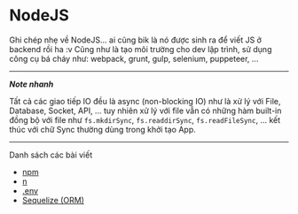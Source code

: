 # NodeJS 

Ghi chép nhẹ về NodeJS... ai cũng bik là nó được sinh ra để viết JS ở backend rồi ha :v Cũng như là tạo môi trường cho dev lập trình, sử dụng công cụ bá cháy như: webpack, grunt, gulp, selenium, puppeteer, ... 

--- 

***Note nhanh***

Tất cả các giao tiếp IO đều là async (non-blocking IO) như là xử lý với File, Database, Socket, API, ... tuy nhiên xử lý với file vẫn có những hàm built-in đồng bộ với file như `fs.mkdirSync`, `fs.readdirSync`, `fs.readFileSync`, ... kết thúc với chữ Sync thường dùng trong khởi tạo App. 

---

Danh sách các bài viết
* [npm](npm.md)
* [n](n.md)
* [.env](env.md)   
* [Sequelize (ORM)](sequelize.md)  
